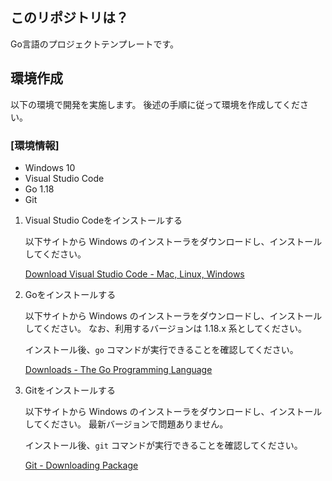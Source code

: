 ## このリポジトリは？

Go言語のプロジェクトテンプレートです。

## 環境作成

以下の環境で開発を実施します。
後述の手順に従って環境を作成してください。

### [環境情報]
* Windows 10
* Visual Studio Code
* Go 1.18
* Git 

1. Visual Studio Codeをインストールする

    以下サイトから Windows のインストーラをダウンロードし、インストールしてください。

    [Download Visual Studio Code - Mac, Linux, Windows](https://code.visualstudio.com/download)

2. Goをインストールする

    以下サイトから Windows のインストーラをダウンロードし、インストールしてください。
    なお、利用するバージョンは 1.18.x 系としてください。

    インストール後、`go` コマンドが実行できることを確認してください。

    [Downloads - The Go Programming Language](https://go.dev/dl/)

3. Gitをインストールする
   
    以下サイトから Windows のインストーラをダウンロードし、インストールしてください。
    最新バージョンで問題ありません。
    
    インストール後、`git` コマンドが実行できることを確認してください。

    [Git - Downloading Package](https://git-scm.com/download/win)

